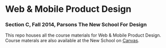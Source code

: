 # Web & Mobile Product Design
### Section C, Fall 2014, Parsons The New School For Design

This repo houses all the course materials for Web & Mobile Product Design. Course materals are also available at the New School on [Canvas](https://canvas.newschool.edu/courses/1250075).
